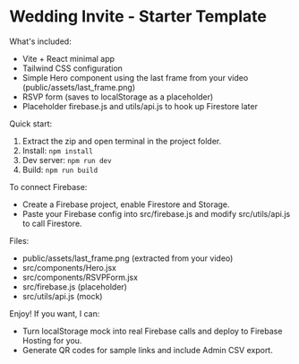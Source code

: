 
Wedding Invite - Starter Template
================================

What's included:
 - Vite + React minimal app
 - Tailwind CSS configuration
 - Simple Hero component using the last frame from your video (public/assets/last_frame.png)
 - RSVP form (saves to localStorage as a placeholder)
 - Placeholder firebase.js and utils/api.js to hook up Firestore later

Quick start:
1. Extract the zip and open terminal in the project folder.
2. Install: `npm install`
3. Dev server: `npm run dev`
4. Build: `npm run build`

To connect Firebase:
 - Create a Firebase project, enable Firestore and Storage.
 - Paste your Firebase config into src/firebase.js and modify src/utils/api.js to call Firestore.

Files:
 - public/assets/last_frame.png  (extracted from your video)
 - src/components/Hero.jsx
 - src/components/RSVPForm.jsx
 - src/firebase.js (placeholder)
 - src/utils/api.js (mock)

Enjoy! If you want, I can:
 - Turn localStorage mock into real Firebase calls and deploy to Firebase Hosting for you.
 - Generate QR codes for sample links and include Admin CSV export.

